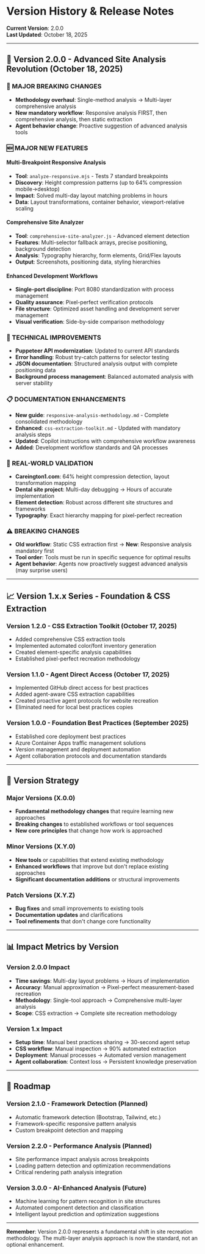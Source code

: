 # Version History & Release Notes

**Current Version**: 2.0.0  
**Last Updated**: October 18, 2025

---

## 🚀 **Version 2.0.0 - Advanced Site Analysis Revolution** (October 18, 2025)

### **🚨 MAJOR BREAKING CHANGES**
- **Methodology overhaul**: Single-method analysis → Multi-layer comprehensive analysis
- **New mandatory workflow**: Responsive analysis FIRST, then comprehensive analysis, then static extraction
- **Agent behavior change**: Proactive suggestion of advanced analysis tools

### **🆕 MAJOR NEW FEATURES**

#### **Multi-Breakpoint Responsive Analysis**
- **Tool**: `analyze-responsive.mjs` - Tests 7 standard breakpoints
- **Discovery**: Height compression patterns (up to 64% compression mobile→desktop)
- **Impact**: Solved multi-day layout matching problems in hours
- **Data**: Layout transformations, container behavior, viewport-relative scaling

#### **Comprehensive Site Analyzer**
- **Tool**: `comprehensive-site-analyzer.js` - Advanced element detection
- **Features**: Multi-selector fallback arrays, precise positioning, background detection
- **Analysis**: Typography hierarchy, form elements, Grid/Flex layouts
- **Output**: Screenshots, positioning data, styling hierarchies

#### **Enhanced Development Workflows**
- **Single-port discipline**: Port 8080 standardization with process management
- **Quality assurance**: Pixel-perfect verification protocols
- **File structure**: Optimized asset handling and development server management
- **Visual verification**: Side-by-side comparison methodology

### **🔧 TECHNICAL IMPROVEMENTS**
- **Puppeteer API modernization**: Updated to current API standards
- **Error handling**: Robust try-catch patterns for selector testing
- **JSON documentation**: Structured analysis output with complete positioning data
- **Background process management**: Balanced automated analysis with server stability

### **📋 DOCUMENTATION ENHANCEMENTS**
- **New guide**: `responsive-analysis-methodology.md` - Complete consolidated methodology
- **Enhanced**: `css-extraction-toolkit.md` - Updated with mandatory analysis steps
- **Updated**: Copilot instructions with comprehensive workflow awareness
- **Added**: Development workflow standards and QA processes

### **🎯 REAL-WORLD VALIDATION**
- **Careington1.com**: 64% height compression detection, layout transformation mapping
- **Dental site project**: Multi-day debugging → Hours of accurate implementation  
- **Element detection**: Robust across different site structures and frameworks
- **Typography**: Exact hierarchy mapping for pixel-perfect recreation

### **⚠️ BREAKING CHANGES**
- **Old workflow**: Static CSS extraction first → **New**: Responsive analysis mandatory first
- **Tool order**: Tools must be run in specific sequence for optimal results
- **Agent behavior**: Agents now proactively suggest advanced analysis (may surprise users)

---

## 📈 **Version 1.x.x Series - Foundation & CSS Extraction**

### **Version 1.2.0 - CSS Extraction Toolkit** (October 17, 2025)
- Added comprehensive CSS extraction tools
- Implemented automated color/font inventory generation
- Created element-specific analysis capabilities
- Established pixel-perfect recreation methodology

### **Version 1.1.0 - Agent Direct Access** (October 17, 2025)
- Implemented GitHub direct access for best practices
- Added agent-aware CSS extraction capabilities
- Created proactive agent protocols for website recreation
- Eliminated need for local best practices copies

### **Version 1.0.0 - Foundation Best Practices** (September 2025)
- Established core deployment best practices
- Azure Container Apps traffic management solutions
- Version management and deployment automation
- Agent collaboration protocols and documentation standards

---

## 🎯 **Version Strategy**

### **Major Versions (X.0.0)**
- **Fundamental methodology changes** that require learning new approaches
- **Breaking changes** to established workflows or tool sequences
- **New core principles** that change how work is approached

### **Minor Versions (X.Y.0)**
- **New tools** or capabilities that extend existing methodology
- **Enhanced workflows** that improve but don't replace existing approaches
- **Significant documentation additions** or structural improvements

### **Patch Versions (X.Y.Z)**
- **Bug fixes** and small improvements to existing tools
- **Documentation updates** and clarifications
- **Tool refinements** that don't change core functionality

---

## 📊 **Impact Metrics by Version**

### **Version 2.0.0 Impact**
- **Time savings**: Multi-day layout problems → Hours of implementation
- **Accuracy**: Manual approximation → Pixel-perfect measurement-based recreation
- **Methodology**: Single-tool approach → Comprehensive multi-layer analysis
- **Scope**: CSS extraction → Complete site recreation methodology

### **Version 1.x Impact** 
- **Setup time**: Manual best practices sharing → 30-second agent setup
- **CSS workflow**: Manual inspection → 90% automated extraction
- **Deployment**: Manual processes → Automated version management
- **Agent collaboration**: Context loss → Persistent knowledge preservation

---

## 🔮 **Roadmap**

### **Version 2.1.0 - Framework Detection** (Planned)
- Automatic framework detection (Bootstrap, Tailwind, etc.)
- Framework-specific responsive pattern analysis
- Custom breakpoint detection and mapping

### **Version 2.2.0 - Performance Analysis** (Planned)
- Site performance impact analysis across breakpoints
- Loading pattern detection and optimization recommendations
- Critical rendering path analysis integration

### **Version 3.0.0 - AI-Enhanced Analysis** (Future)
- Machine learning for pattern recognition in site structures
- Automated component detection and classification
- Intelligent layout prediction and optimization suggestions

---

**Remember**: Version 2.0.0 represents a fundamental shift in site recreation methodology. The multi-layer analysis approach is now the standard, not an optional enhancement.